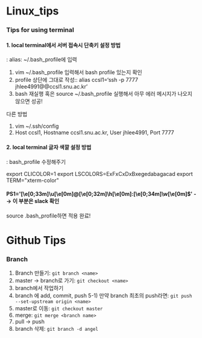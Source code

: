# Linux_tips
### Tips for using terminal 

#### 1. local terminal에서 서버 접속시 단축키 설정 방법
: alias: ~/.bash_profile에 입력

  1) vim ~/.bash_profile 입력해서 bash profile 있는지 확인
  2) profile 상단에 그대로 작성:: alias ccsl1=‘ssh -p 7777 jhlee4991@@ccsl1.snu.ac.kr’
  3) bash 재실행 혹은 source ~/.bash_profile 실행해서 아무 에러 메시지가 나오지 않으면 성공!

다른 방법
  1) vim ~/.ssh/config 
  2) Host ccsl1, Hostname ccsl1.snu.ac.kr, User jhlee4991, Port 7777 


#### 2. local terminal 글자 색깔 설정 방법
: bash_profile 수정해주기

export CLICOLOR=1
export LSCOLORS=ExFxCxDxBxegedabagacad
export TERM="xterm-color"
#### PS1='\[\e[0;33m\]\u\[\e[0m\]@\[\e[0;32m\]\h\[\e[0m\]:\[\e[0;34m\]\w\[\e[0m\]\$' --> 이 부분은 slack 확인


source .bash_profile하면 적용 완료!

# Github Tips
### Branch
  1) Branch 만들기: `git branch <name>`
  3) master -> branch로 가기: `git checkout <name>`
  4) branch에서 작업하기
  5) branch 에 add, commit, push
    5-1) 만약 branch 최초의 push라면: `git push --set-upstream origin <name>`
  6) master로 이동: `git checkout master`
  7) merge: `git merge <branch name>`
  8) pull -> push 
  9) branch 삭제: `git branch -d angel`
